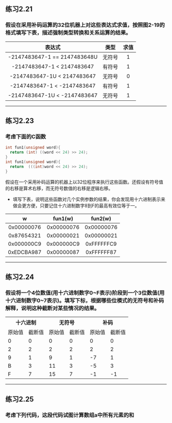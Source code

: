 
## 练习2.21
### 假设在采用补码运算的32位机器上对这些表达式求值，按照图2-19的格式填写下表，描述强制类型转换和关系运算的结果。
|表达式|类型|求值|
|:-:|:-:|:-:|
|-2147483647-1 == 2147483648U|无符号|1|
|-2147483647-1 < 2147483647|有符号|1|
|-2147483647-1U < 2147483647|无符号|0|
|-2147483647-1 < -2147483647|有符号|1|
|-2147483647-1U < -2147483647|无符号|1|
***
## 练习2.23
### 考虑下面的C函数
```c
int fun1(unsigned word){
  return (int) ((word << 24) >> 24);
}
int fun1(unsigned word){
  return  (((int)word << 24) >> 24);
}
```
假设在一个采用补码运算的机器上以32位程序来执行这些函数。还假设有符号值的右移是算术右移，而无符号数值的右移是逻辑右移。
* 填写下表，说明这些函数对几个实例参数的结果，你会发现用十六进制表示来做会更方便，只要记住十六进制数字8到F的最高有效位等于一。    

|w|fun1(w)|fun2(w)|
|:-:|:-:|:-:|
|0x00000076|0x00000076|0x00000076|
|0x87654321|0x00000021|0x00000021|
|0x000000C9|0x000000C9|0xFFFFFFC9|
|0xEDCBA987|0x00000087|0xFFFFFF87|
***
## 练习2.24
### 假设将一个4位数值(用十六进制数字0~F表示)阶段到一个3位数值(用十六进制数字0~7表示)。填写下标，根据哪些位模式的无符号和补码解释，说明这种截断对某些情况的结果。
<table>
    <tr>
        <th colspan="2">十六进制</th>
        <th colspan="2">无符号</th>
        <th colspan="2">补码</th>
    </tr>
    <tr>
        <td>原始值</td>
        <td>截断值</td>
        <td>原始值</td>
        <td>截断值</td>
        <td>原始值</td>
        <td>截断值</td>
    </tr>
    <tr>
        <td>0</td>
        <td>0</td>
        <td>0</td>
        <td>0</td>
        <td>0</td>
        <td>0</td>
    </tr>
    <tr>
        <td>2</td>
        <td>2</td>
        <td>2</td>
        <td>2</td>
        <td>2</td>
        <td>2</td>
    </tr>
    <tr>
        <td>9</td>
        <td>1</td>
        <td>9</td>
        <td>1</td>
        <td>-7</td>
        <td>1</td>
    </tr>
    <tr>
        <td>B</td>
        <td>3</td>
        <td>11</td>
        <td>3</td>
        <td>-5</td>
        <td>3</td>
    </tr>
    <tr>
        <td>F</td>
        <td>7</td>
        <td>15</td>
        <td>7</td>
        <td>-1</td>
        <td>-1</td>
    </tr>
</table>

***
## 练习2.25
### 考虑下列代码，这段代码试图计算数组a中所有元素的和
